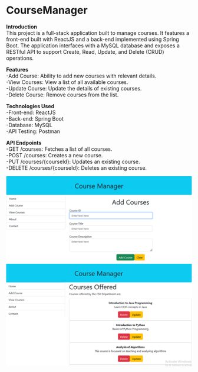 # CourseManager
**Introduction**  
This project is a full-stack application built to manage courses. It features a front-end built with ReactJS and a back-end implemented using Spring Boot. The application interfaces with a MySQL database and exposes a RESTful API to support Create, Read, Update, and Delete (CRUD) operations.

**Features**  
-Add Course: Ability to add new courses with relevant details.  
-View Courses: View a list of all available courses.  
-Update Course: Update the details of existing courses.  
-Delete Course: Remove courses from the list.  
    
**Technologies Used**  
-Front-end: ReactJS  
-Back-end: Spring Boot  
-Database: MySQL  
-API Testing: Postman   
  
**API Endpoints**  
-GET /courses: Fetches a list of all courses.  
-POST /courses: Creates a new course.  
-PUT /courses/{courseId}: Updates an existing course.  
-DELETE /courses/{courseId}: Deletes an existing course.  

![Screen1](https://github.com/ItShivani/CourseManager/blob/main/snip1.PNG)
![Screen2](https://github.com/ItShivani/CourseManager/blob/main/snip2.PNG)
